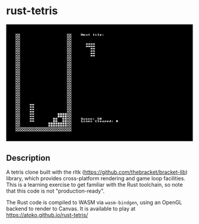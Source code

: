 # rust-tetris
![screenshot](docs/screenshot.png)
## Description
A tetris clone built with the rltk (https://github.com/thebracket/bracket-lib) library, which provides cross-platform rendering and game loop facilities. This is a learning exercise to get familiar with the Rust toolchain, so note that this code is not "production-ready".

The Rust code is compiled to WASM via `wasm-bindgen`, using an OpenGL backend to render to Canvas. It is available to play at https://atoko.github.io/rust-tetris/
